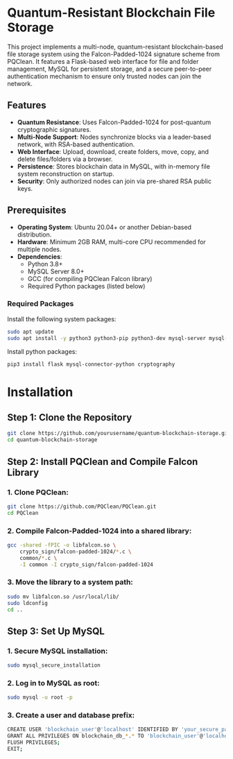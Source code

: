# Quantum-Resistant Blockchain File Storage

This project implements a multi-node, quantum-resistant blockchain-based file storage system using the Falcon-Padded-1024 signature scheme from PQClean. It features a Flask-based web interface for file and folder management, MySQL for persistent storage, and a secure peer-to-peer authentication mechanism to ensure only trusted nodes can join the network.

## Features
- **Quantum Resistance**: Uses Falcon-Padded-1024 for post-quantum cryptographic signatures.
- **Multi-Node Support**: Nodes synchronize blocks via a leader-based network, with RSA-based authentication.
- **Web Interface**: Upload, download, create folders, move, copy, and delete files/folders via a browser.
- **Persistence**: Stores blockchain data in MySQL, with in-memory file system reconstruction on startup.
- **Security**: Only authorized nodes can join via pre-shared RSA public keys.

## Prerequisites
- **Operating System**: Ubuntu 20.04+ or another Debian-based distribution.
- **Hardware**: Minimum 2GB RAM, multi-core CPU recommended for multiple nodes.
- **Dependencies**:
  - Python 3.8+
  - MySQL Server 8.0+
  - GCC (for compiling PQClean Falcon library)
  - Required Python packages (listed below)

### Required Packages
Install the following system packages:
```bash
sudo apt update
sudo apt install -y python3 python3-pip python3-dev mysql-server mysql-client libmysqlclient-dev build-essential libssl-dev git
```
Install python packages:
```bash
pip3 install flask mysql-connector-python cryptography
```
# Installation

## Step 1: Clone the Repository
```bash
git clone https://github.com/yourusername/quantum-blockchain-storage.git
cd quantum-blockchain-storage
```
## Step 2: Install PQClean and Compile Falcon Library

### 1. Clone PQClean:
```bash
git clone https://github.com/PQClean/PQClean.git
cd PQClean
```
### 2. Compile Falcon-Padded-1024 into a shared library:
```bash
gcc -shared -fPIC -o libfalcon.so \
    crypto_sign/falcon-padded-1024/*.c \
    common/*.c \
    -I common -I crypto_sign/falcon-padded-1024
```
### 3. Move the library to a system path:
```bash
sudo mv libfalcon.so /usr/local/lib/
sudo ldconfig
cd ..
```
## Step 3: Set Up MySQL

### 1. Secure MySQL installation:
```bash
sudo mysql_secure_installation
```
### 2. Log in to MySQL as root:
```bash
sudo mysql -u root -p
```
### 3. Create a user and database prefix:
```bash
CREATE USER 'blockchain_user'@'localhost' IDENTIFIED BY 'your_secure_password';
GRANT ALL PRIVILEGES ON blockchain_db_*.* TO 'blockchain_user'@'localhost';
FLUSH PRIVILEGES;
EXIT;
```
